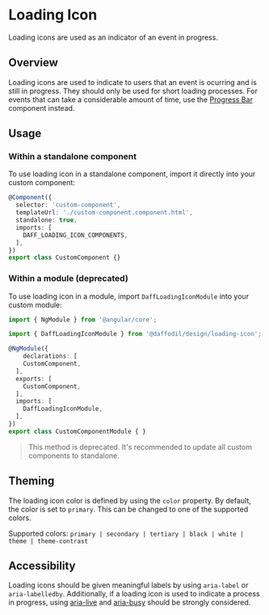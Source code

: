 # Loading Icon
Loading icons are used as an indicator of an event in progress.

## Overview
Loading icons are used to indicate to users that an event is ocurring and is still in progress. They should only be used for short loading processes. For events that can take a considerable amount of time, use the [Progress Bar](/libs/design/progress-bar/README.md) component instead.

## Usage

### Within a standalone component
To use loading icon in a standalone component, import it directly into your custom component:

```ts
@Component({
  selector: 'custom-component',
  templateUrl: './custom-component.component.html',
  standalone: true,
  imports: [
    DAFF_LOADING_ICON_COMPONENTS,
  ],
})
export class CustomComponent {}
```

### Within a module (deprecated)
To use loading icon in a module, import `DaffLoadingIconModule` into your custom module:

```ts
import { NgModule } from '@angular/core';

import { DaffLoadingIconModule } from '@daffodil/design/loading-icon';

@NgModule({
	declarations: [
    CustomComponent,
  ],
  exports: [
    CustomComponent,
  ],
  imports: [
    DaffLoadingIconModule,
  ],
})
export class CustomComponentModule { }
```

> This method is deprecated. It's recommended to update all custom components to standalone.

## Theming
The loading icon color is defined by using the `color` property. By default, the color is set to `primary`. This can be changed to one of the supported colors.

Supported colors: `primary | secondary | tertiary | black | white | theme | theme-contrast`

<design-land-example-viewer-container example="loading-icon-color"></design-land-example-viewer-container>

## Accessibility
Loading icons should be given meaningful labels by using `aria-label` or `aria-labelledby`. Additionally, if a loading icon is used to indicate a process in progress, using [aria-live](https://www.w3.org/TR/wai-aria-1.0/states_and_properties#aria-live) and [aria-busy](https://www.w3.org/TR/wai-aria-1.0/states_and_properties#aria-busy") should be strongly considered.